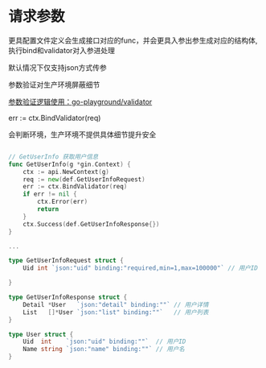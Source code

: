 # 请求参数


更具配置文件定义会生成接口对应的func，并会更具入参出参生成对应的结构体,执行bind和validator对入参进处理

默认情况下仅支持json方式传参

参数验证对生产环境屏蔽细节

[参数验证逻辑使用：go-playground/validator](https://github.com/go-playground/validator)


err := ctx.BindValidator(req)

会判断环境，生产环境不提供具体细节提升安全


```go

// GetUserInfo 获取用户信息
func GetUserInfo(g *gin.Context) {
	ctx := api.NewContext(g)
	req := new(def.GetUserInfoRequest)
	err := ctx.BindValidator(req)
	if err != nil {
		ctx.Error(err)
		return
	}
	ctx.Success(def.GetUserInfoResponse{})
}

...

type GetUserInfoRequest struct {
	Uid int `json:"uid" binding:"required,min=1,max=100000"` // 用户ID

}

type GetUserInfoResponse struct {
	Detail *User   `json:"detail" binding:""` // 用户详情
	List   []*User `json:"list" binding:""`   // 用户列表
}

type User struct {
	Uid  int    `json:"uid" binding:""`  // 用户ID
	Name string `json:"name" binding:""` // 用户名
}

```